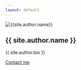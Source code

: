 ```yaml
---
layout: default
---
```


<div class="container">
  <!-- begin author -->
  <section class="author">
    <div class="author__inner">
    <img src="{{site.baseurl}}{{site.author.image}}" alt="{{site.author.name}}" class="author__img">
      <h1 class="author__name">{{ site.author.name }}</h1>
      <p class="author__bio">{{ site.author.bio }}</p>
      <div class="author__more">
        <a href="mailto:{{site.author.email}}" class="say-hello">Contact me</a>
      </div>
    </div>
  </section>
  <!-- end author -->
</div>
